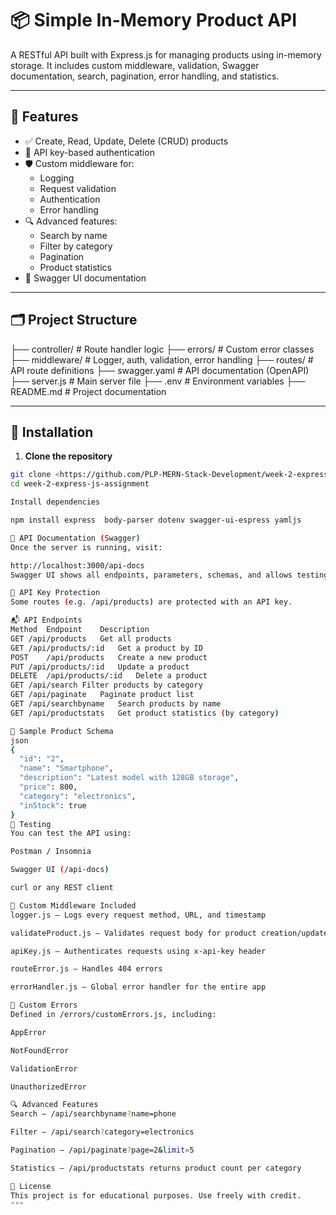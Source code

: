 
# 📦 Simple In-Memory Product API

A RESTful API built with Express.js for managing products using in-memory storage. It includes custom middleware, validation, Swagger documentation, search, pagination, error handling, and statistics.

---

## 🚀 Features

- ✅ Create, Read, Update, Delete (CRUD) products
- 🔐 API key-based authentication
- 🛡️ Custom middleware for:
  - Logging
  - Request validation
  - Authentication
  - Error handling
- 🔍 Advanced features:
  - Search by name
  - Filter by category
  - Pagination
  - Product statistics
- 📄 Swagger UI documentation

---

## 🗂️ Project Structure
├── controller/ # Route handler logic
├── errors/ # Custom error classes
├── middleware/ # Logger, auth, validation, error handling
├── routes/ # API route definitions
├── swagger.yaml # API documentation (OpenAPI)
├── server.js # Main server file
├── .env # Environment variables
├── README.md # Project documentation


---

## 🔧 Installation

1. **Clone the repository**

```bash
git clone <https://github.com/PLP-MERN-Stack-Development/week-2-express-js-assignment-Ismai21k.git>
cd week-2-express-js-assignment

Install dependencies

npm install express  body-parser dotenv swagger-ui-espress yamljs

📘 API Documentation (Swagger)
Once the server is running, visit:

http://localhost:3000/api-docs
Swagger UI shows all endpoints, parameters, schemas, and allows testing.

🔐 API Key Protection
Some routes (e.g. /api/products) are protected with an API key.

📬 API Endpoints
Method	Endpoint	Description
GET	/api/products	Get all products
GET	/api/products/:id	Get a product by ID
POST	/api/products	Create a new product
PUT	/api/products/:id	Update a product
DELETE	/api/products/:id	Delete a product
GET	/api/search	Filter products by category
GET	/api/paginate	Paginate product list
GET	/api/searchbyname	Search products by name
GET	/api/productstats	Get product statistics (by category)

📄 Sample Product Schema
json
{
  "id": "2",
  "name": "Smartphone",
  "description": "Latest model with 128GB storage",
  "price": 800,
  "category": "electronics",
  "inStock": true
}
🧪 Testing
You can test the API using:

Postman / Insomnia

Swagger UI (/api-docs)

curl or any REST client

📌 Custom Middleware Included
logger.js – Logs every request method, URL, and timestamp

validateProduct.js – Validates request body for product creation/update

apiKey.js – Authenticates requests using x-api-key header

routeError.js – Handles 404 errors

errorHandler.js – Global error handler for the entire app

🧱 Custom Errors
Defined in /errors/customErrors.js, including:

AppError

NotFoundError

ValidationError

UnauthorizedError

🔍 Advanced Features
Search – /api/searchbyname?name=phone

Filter – /api/search?category=electronics

Pagination – /api/paginate?page=2&limit=5

Statistics – /api/productstats returns product count per category

📜 License
This project is for educational purposes. Use freely with credit.
"""



